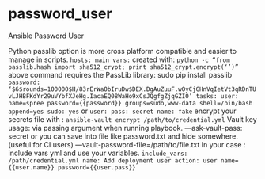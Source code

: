 # password\_user

Ansible Password User

Python passlib option is more cross platform compatible and easier to manage in scripts. `hosts: main vars:` created with: `python -c “from passlib.hash import sha512_crypt; print sha512_crypt.encrypt(‘’)”` above command requires the PassLib library: sudo pip install passlib `password: ‘$6$rounds=100000$H/83rErWaObIruDw$DEX.DgAuZuuF.wOyCjGHnVqIetVt3qRDnTUvLJHBFKdYr29uVYbfXJeHg.IacaEQ08WaHo9xCsJQgfgZjqGZI0’ tasks: user: name=spree password={{password}} groups=sudo,www-data shell=/bin/bash append=yes sudo: yes` or `user: pass: secret name: fake` encrypt your secrets file with : `ansible-vault encrypt /path/to/credential.yml` Vault key usage: via passing argument when running playbook. —ask-vault-pass: secret or you can save into file like password.txt and hide somewhere. \(useful for CI users\) —vault-password-file=/path/to/file.txt In your case : include vars yml and use your variables. `include_vars: /path/credential.yml name: Add deployment user action: user name={{user.name}} password={{user.pass}}`

